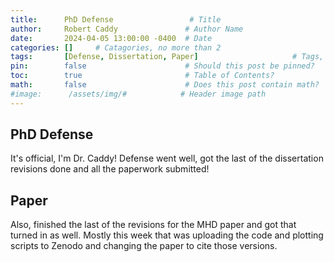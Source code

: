 ```yaml
---
title:      PhD Defense                 # Title
author:     Robert Caddy               # Author Name
date:       2024-04-05 13:00:00 -0400  # Date
categories: []     # Catagories, no more than 2
tags:       [Defense, Dissertation, Paper]                     # Tags, any number
pin:        false                      # Should this post be pinned?
toc:        true                       # Table of Contents?
math:       false                      # Does this post contain math?
#image:      /assets/img/#            # Header image path
---
```


## PhD Defense

It's official, I'm Dr. Caddy! Defense went well, got the last of the dissertation revisions done and all the paperwork submitted!

## Paper

Also, finished the last of the revisions for the MHD paper and got that turned in as well. Mostly this week that was uploading the code and plotting scripts to Zenodo and changing the paper to cite those versions.